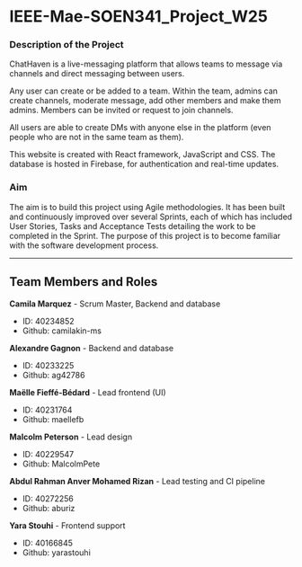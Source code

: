 # IEEE-Mae-SOEN341_Project_W25

### Description of the Project
ChatHaven is a live-messaging platform that allows teams to message via channels and direct messaging between users. 

Any user can create or be added to a team. Within the team, admins can create channels, moderate message, add other members and make them admins. Members can be invited  or request to join channels. 

All users are able to create DMs with anyone else in the platform (even people who are not in the same team as them).

This website is created with React framework, JavaScript and CSS. The database is hosted in Firebase, for authentication and real-time updates. 

### Aim 
The aim is to build this project using Agile methodologies. It has been built and continuously improved over several Sprints, each of which has included User Stories, Tasks and Acceptance Tests detailing the work to be completed in the Sprint. The purpose of this project is to become familiar with the software development process.

--- 
## Team Members and Roles

**Camila Marquez** - Scrum Master, Backend and database
  - ID: 40234852
  - Github: camilakin-ms

**Alexandre Gagnon** - Backend and database
  - ID: 40233225
  - Github: ag42786

**Maëlle Fieffé-Bédard** - Lead frontend (UI)
  - ID: 40231764
  - Github: maellefb

**Malcolm Peterson** - Lead design
  - ID: 40229547
  - Github: MalcolmPete

**Abdul Rahman Anver Mohamed Rizan** - Lead testing and CI pipeline
  - ID: 40272256
  - Github: aburiz

**Yara Stouhi** - Frontend support
  - ID: 40166845
  - Github: yarastouhi


